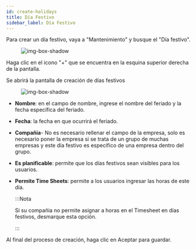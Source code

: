 ```yaml
---
id: create-holidays  
title: Día Festivo
sidebar_label: Día Festivo
---
```


Para crear un día festivo, vaya a "Mantenimiento" y busque el "Día festivo".

<figure>

![img-box-shadow](/img/Holiday.1.png)
<figcaption></figcaption>
</figure>

Haga clic en el icono "+" que se encuentra en la esquina superior derecha de la pantalla.
  
Se abrirá la pantalla de creación de días festivos

<figure>

![img-box-shadow](/img/Holiday.png)
<figcaption></figcaption>
</figure>

- **Nombre**: en el campo de nombre, ingrese el nombre del feriado y la fecha específica del feriado. 
- **Fecha**: la fecha en que ocurrirá el feriado.
- **Compañia**- No es necesario rellenar el campo de la empresa, solo es necesario poner la empresa si se trata de un grupo de muchas empresas y este día festivo es específico de una empresa dentro del grupo.
- **Es planificable**: permite que los días festivos sean visibles para los usuarios.
- **Permite Time Sheets**: permite a los usuarios ingresar las horas de este día.


  :::Nota
  
    Si su compañia no permite asignar a horas en el Timesheet en días festivos, desmarque esta opción.
    
  :::
  
Al final del proceso de creación, haga clic en Aceptar para guardar.

